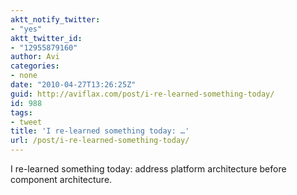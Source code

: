 ```yaml
---
aktt_notify_twitter:
- "yes"
aktt_twitter_id:
- "12955879160"
author: Avi
categories:
- none
date: "2010-04-27T13:26:25Z"
guid: http://aviflax.com/post/i-re-learned-something-today/
id: 988
tags:
- tweet
title: 'I re-learned something today: …'
url: /post/i-re-learned-something-today/
---
```

I re-learned something today: address platform architecture before component architecture.